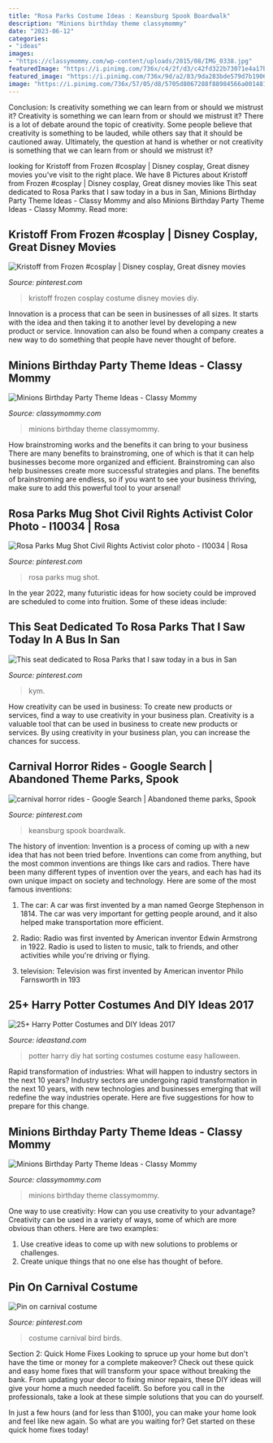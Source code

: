 ```yaml
---
title: "Rosa Parks Costume Ideas : Keansburg Spook Boardwalk"
description: "Minions birthday theme classymommy"
date: "2023-06-12"
categories:
- "ideas"
images:
- "https://classymommy.com/wp-content/uploads/2015/08/IMG_0338.jpg"
featuredImage: "https://i.pinimg.com/736x/c4/2f/d3/c42fd322b73071e4a17bef18425c8205.jpg"
featured_image: "https://i.pinimg.com/736x/9d/a2/83/9da283bde579d7b190631eaf17b54a21.jpg"
image: "https://i.pinimg.com/736x/57/05/d8/5705d8067288f88984566a0014814f22--colourful-birds-bird-costume.jpg"
---
```



Conclusion: Is creativity something we can learn from or should we mistrust it?
Creativity is something we can learn from or should we mistrust it?
There is a lot of debate around the topic of creativity. Some people believe that creativity is something to be lauded, while others say that it should be cautioned away. Ultimately, the question at hand is whether or not creativity is something that we can learn from or should we mistrust it?

	

		
looking for Kristoff from Frozen #cosplay | Disney cosplay, Great disney movies you've visit to the right place. We have 8 Pictures about Kristoff from Frozen #cosplay | Disney cosplay, Great disney movies like This seat dedicated to Rosa Parks that I saw today in a bus in San, Minions Birthday Party Theme Ideas - Classy Mommy and also Minions Birthday Party Theme Ideas - Classy Mommy. Read more:
		
    
## Kristoff From Frozen #cosplay | Disney Cosplay, Great Disney Movies

<img loading=lazy src="https://i.pinimg.com/originals/a3/2c/fb/a32cfb5c8f2c57a0c20b75b5c7a8b835.jpg" onerror="this.onerror=null;this.src='https://tse4.mm.bing.net/th?id=OIP.QQycoD2c7VsJeugmLB23fAHaJ4&amp;pid=15.1';" alt="Kristoff from Frozen #cosplay | Disney cosplay, Great disney movies">

_Source: pinterest.com_

>kristoff frozen cosplay costume disney movies diy. 

	

Innovation is a process that can be seen in businesses of all sizes. It starts with the idea and then taking it to another level by developing a new product or service. Innovation can also be found when a company creates a new way to do something that people have never thought of before.

    
## Minions Birthday Party Theme Ideas - Classy Mommy

<img loading=lazy src="https://classymommy.com/wp-content/uploads/2015/08/IMG_0337.jpg" onerror="this.onerror=null;this.src='https://tse3.mm.bing.net/th?id=OIP.YQRcAaZHv4lvP2VgGZKeFAHaFj&amp;pid=15.1';" alt="Minions Birthday Party Theme Ideas - Classy Mommy">

_Source: classymommy.com_

>minions birthday theme classymommy. 

	

How brainstroming works and the benefits it can bring to your business
There are many benefits to brainstroming, one of which is that it can help businesses become more organized and efficient. Brainstroming can also help businesses create more successful strategies and plans. The benefits of brainstroming are endless, so if you want to see your business thriving, make sure to add this powerful tool to your arsenal!

    
## Rosa Parks Mug Shot Civil Rights Activist Color Photo - I10034 | Rosa

<img loading=lazy src="https://i.pinimg.com/736x/c4/2f/d3/c42fd322b73071e4a17bef18425c8205.jpg" onerror="this.onerror=null;this.src='https://tse2.mm.bing.net/th?id=OIP.hv2c-BjWR-52J82QKEygkwHaKx&amp;pid=15.1';" alt="Rosa Parks Mug Shot Civil Rights Activist color photo - I10034 | Rosa">

_Source: pinterest.com_

>rosa parks mug shot. 

	

In the year 2022, many futuristic ideas for how society could be improved are scheduled to come into fruition. Some of these ideas include: 

    
## This Seat Dedicated To Rosa Parks That I Saw Today In A Bus In San

<img loading=lazy src="https://i.pinimg.com/originals/1a/91/a8/1a91a87099765f257f968612f9697782.jpg" onerror="this.onerror=null;this.src='https://tse3.mm.bing.net/th?id=OIP.s3cmEffuMhhHUCDh53tuQwHaJ4&amp;pid=15.1';" alt="This seat dedicated to Rosa Parks that I saw today in a bus in San">

_Source: pinterest.com_

>kym. 

	

How creativity can be used in business: To create new products or services, find a way to use creativity in your business plan.
Creativity is a valuable tool that can be used in business to create new products or services. By using creativity in your business plan, you can increase the chances for success.

    
## Carnival Horror Rides - Google Search | Abandoned Theme Parks, Spook

<img loading=lazy src="https://i.pinimg.com/736x/9d/a2/83/9da283bde579d7b190631eaf17b54a21.jpg" onerror="this.onerror=null;this.src='https://tse4.mm.bing.net/th?id=OIP._IbmdInNdNdpUPnVyuw4tQHaFj&amp;pid=15.1';" alt="carnival horror rides - Google Search | Abandoned theme parks, Spook">

_Source: pinterest.com_

>keansburg spook boardwalk. 

	

The history of invention:
Invention is a process of coming up with a new idea that has not been tried before. Inventions can come from anything, but the most common inventions are things like cars and radios. There have been many different types of invention over the years, and each has had its own unique impact on society and technology. Here are some of the most famous inventions:
1) The car: A car was first invented by a man named George Stephenson in 1814. The car was very important for getting people around, and it also helped make transportation more efficient.

2) Radio: Radio was first invented by American inventor Edwin Armstrong in 1922. Radio is used to listen to music, talk to friends, and other activities while you're driving or flying.

3) television: Television was first invented by American inventor Philo Farnsworth in 193
    
## 25+ Harry Potter Costumes And DIY Ideas 2017

<img loading=lazy src="https://ideastand.com/wp-content/uploads/2017/09/harry-potter-costumes/5-harry-potter-halloween-costume-diy.jpg" onerror="this.onerror=null;this.src='https://tse2.mm.bing.net/th?id=OIP.wP3EpCsZXFomWh1HhTxncwHaTz&amp;pid=15.1';" alt="25+ Harry Potter Costumes and DIY Ideas 2017">

_Source: ideastand.com_

>potter harry diy hat sorting costumes costume easy halloween. 

	

Rapid transformation of industries: What will happen to industry sectors in the next 10 years?
Industry sectors are undergoing rapid transformation in the next 10 years, with new technologies and businesses emerging that will redefine the way industries operate. Here are five suggestions for how to prepare for this change.

    
## Minions Birthday Party Theme Ideas - Classy Mommy

<img loading=lazy src="https://classymommy.com/wp-content/uploads/2015/08/IMG_0338.jpg" onerror="this.onerror=null;this.src='https://tse3.mm.bing.net/th?id=OIP.h1rVCe32MWrHIlG6QhjfZgHaFj&amp;pid=15.1';" alt="Minions Birthday Party Theme Ideas - Classy Mommy">

_Source: classymommy.com_

>minions birthday theme classymommy. 

	

One way to use creativity: How can you use creativity to your advantage?
Creativity can be used in a variety of ways, some of which are more obvious than others. Here are two examples: 
1. Use creative ideas to come up with new solutions to problems or challenges.
2. Create unique things that no one else has thought of before.

    
## Pin On Carnival Costume

<img loading=lazy src="https://i.pinimg.com/736x/57/05/d8/5705d8067288f88984566a0014814f22--colourful-birds-bird-costume.jpg" onerror="this.onerror=null;this.src='https://tse4.mm.bing.net/th?id=OIP.HEhW5Gl_maXunTJm8gXJVgHaNL&amp;pid=15.1';" alt="Pin on carnival costume">

_Source: pinterest.com_

>costume carnival bird birds. 

	

Section 2: Quick Home Fixes
Looking to spruce up your home but don't have the time or money for a complete makeover? Check out these quick and easy home fixes that will transform your space without breaking the bank.
From updating your decor to fixing minor repairs, these DIY ideas will give your home a much needed facelift. So before you call in the professionals, take a look at these simple solutions that you can do yourself.

In just a few hours (and for less than $100), you can make your home look and feel like new again. So what are you waiting for? Get started on these quick home fixes today!


